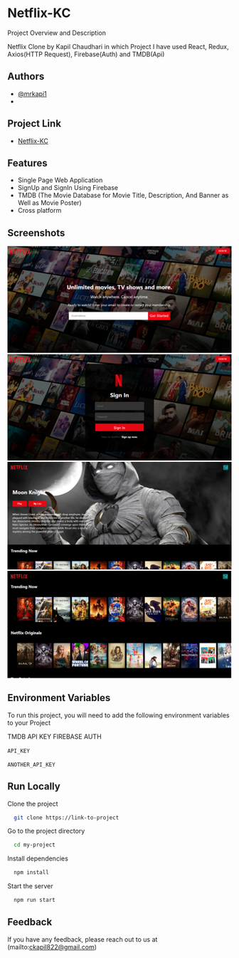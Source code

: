 # Netflix-KC
 
 
 Project Overview and Description
 
Netflix Clone by Kapil Chaudhari in which Project I have used React, Redux, Axios(HTTP Request), Firebase(Auth) and TMDB(Api)


## Authors

- [@mrkapi1](https://github.com/mrkapi1)
- 

## Project Link

- [Netflix-KC](https://netflix-kc-b5015.web.app/)


## Features

- Single Page Web Application
- SignUp and SignIn Using Firebase
- TMDB (The Movie Database for Movie Title, Description, And Banner as Well as Movie Poster)
- Cross platform

## Screenshots


![HomePage](https://github.com/mrkapi1/Netflix-KC/blob/master/ScreenShot/HomePage.png)
![SignIn](https://github.com/mrkapi1/Netflix-KC/blob/master/ScreenShot/SignIn.png)
![MovieBanner](https://github.com/mrkapi1/Netflix-KC/blob/master/ScreenShot/MovieBanner.png)
![MovieCategories](https://github.com/mrkapi1/Netflix-KC/blob/master/ScreenShot/MovieCategories.png)



## Environment Variables

To run this project, you will need to add the following environment variables to your Project

TMDB API KEY
FIREBASE AUTH

`API_KEY`

`ANOTHER_API_KEY`



## Run Locally

Clone the project

```bash
  git clone https://link-to-project
```

Go to the project directory

```bash
  cd my-project
```

Install dependencies

```bash
  npm install
```

Start the server

```bash
  npm run start
```


## Feedback

If you have any feedback, please reach out to us at (mailto:ckapil822@gmail.com)


